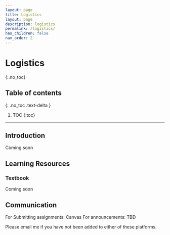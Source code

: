 ```yaml
---
layout: page
title: Logistics
layout: page
description: logistics
permalink: /logistics/
has_children: false
nav_order: 2
---
```


# Logistics
{:.no_toc}

## Table of contents
{: .no_toc .text-delta }

1. TOC
{:toc}

---

## Introduction

Coming soon 

## Learning Resources

### Textbook

Coming soon 

## Communication

For Submitting assignments: Canvas
For announcements: TBD

Please email me if you have not been added to either of these platforms. 